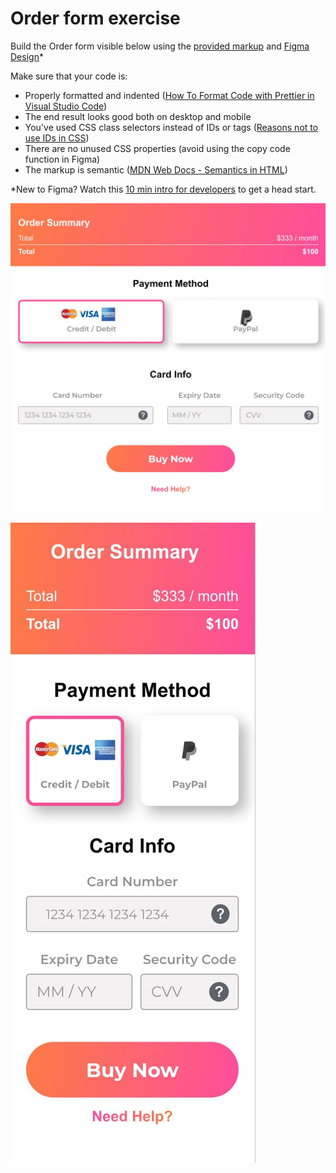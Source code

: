 # Order form exercise

Build the Order form visible below using the [provided markup](./Session-exercise-template/index.html) and [Figma Design](https://www.figma.com/file/VwksDkp1vSPhpfa62LWIAz/HTML%2FCSS-session1?type=design&node-id=0-1&mode=design&t=seawrJIXVyPoIt9L-0)\*

Make sure that your code is:

- Properly formatted and indented ([How To Format Code with Prettier in Visual Studio Code](https://www.digitalocean.com/community/tutorials/how-to-format-code-with-prettier-in-visual-studio-code))
- The end result looks good both on desktop and mobile
- You've used CSS class selectors instead of IDs or tags ([Reasons not to use IDs in CSS](https://medium.com/@clairecodes/reasons-not-to-use-ids-in-css-a42204fb0d97))
- There are no unused CSS properties (avoid using the copy code function in Figma)
- The markup is semantic ([MDN Web Docs - Semantics in HTML](https://developer.mozilla.org/en-US/docs/Glossary/Semantics#semantics_in_html))

\*New to Figma? Watch this [10 min intro for developers](https://youtu.be/fZ-OU_7aBv4?feature=shared&t=68) to get a head start.

![Desktop design](Session-exercise-template/images/order-desktop.jpg)

![Mobile design](Session-exercise-template/images/order-mobile.jpg)
